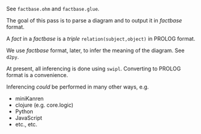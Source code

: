 See `factbase.ohm` and `factbase.glue`.

The goal of this pass is to parse a diagram and to output it in *factbase* format.

A *fact* in a *factbase* is a *triple* `relation(subject,object)` in PROLOG format.

We use *factbase* format, later, to infer the meaning of the diagram.  See `d2py`.

At present, all inferencing is done using `swipl`.  Converting to PROLOG format is a convenience.

Inferencing *could* be performed in many other ways, e.g.
- miniKanren
- clojure (e.g. core.logic)
- Python
- JavaScript
- etc., etc.